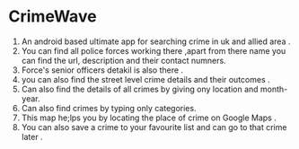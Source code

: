 # CrimeWave
1. An android based  ultimate app for searching crime in uk and allied area .
2. You can find all police forces working there ,apart from there name you can find the url, description and their contact numners.
3. Force's senior officers detakil is also there .
4. you can also find the street level crime details and their outcomes .
5. Can also find the details of all crimes by giving ony location and month-year.
6. Can also find crimes by typing only categories.
7. This map he;lps you by locating the place of crime on Google Maps .
8. You can also save a crime to your favourite list and can go to that crime later .
